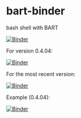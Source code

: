# bart-binder
bash shell with BART

[![Binder](https://mybinder.org/badge_logo.svg)](https://mybinder.org/v2/gh/mrirecon/bart-binder/master?filepath=bart.ipynb)

For version 0.4.04:

[![Binder](https://mybinder.org/badge_logo.svg)](https://mybinder.org/v2/gh/mrirecon/bart-binder/v0.4.04?filepath=bart.ipynb)

For the most recent version:

[![Binder](https://mybinder.org/badge_logo.svg)](https://mybinder.org/v2/gh/mrirecon/bart-binder/most-recent?filepath=bart.ipynb)


Example (0.4.04):

[![Binder](https://mybinder.org/badge_logo.svg)](https://mybinder.org/v2/gh/mrirecon/bart-binder/v0.4.04?filepath=example.ipynb)


